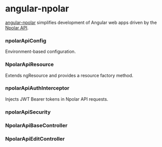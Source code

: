 # angular-npolar
 
[angular-npolar](https://github.com/npolar/angular-npolar) simplifies development of Angular web apps driven by the [Npolar API](http://api.npolar.no/).

### npolarApiConfig
Environment-based configuration.

### NpolarApiResource
Extends ngResource and provides a resource factory method. 

### npolarApiAuthInterceptor
Injects JWT Bearer tokens in Npolar API requests.

### npolarApiSecurity

### NpolarApiBaseController

### NpolarApiEditController